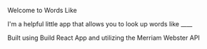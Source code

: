 Welcome to Words Like

I'm a helpful little app that allows you to look up words like ____


Built using Build React App and utilizing the Merriam Webster API